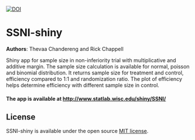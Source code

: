 [![DOI](https://zenodo.org/badge/122560390.svg)](https://zenodo.org/badge/latestdoi/122560390)

# SSNI-shiny

**Authors**: Thevaa Chandereng and Rick Chappell

Shiny app for sample size in non-inferiority trial with multiplicative and additive margin. 
The sample size calculation is available for normal, poisson and binomial distribution. 
It returns sample size for treatment and control, efficiency compared to 1:1 and randomization ratio.
The plot of efficiency helps determine efficiency with different sample size in control. 

#### The app is available at http://www.statlab.wisc.edu/shiny/SSNI/

License
------------
SSNI-shiny is available under the open source [MIT license](http://opensource.org/licenses/MIT).


